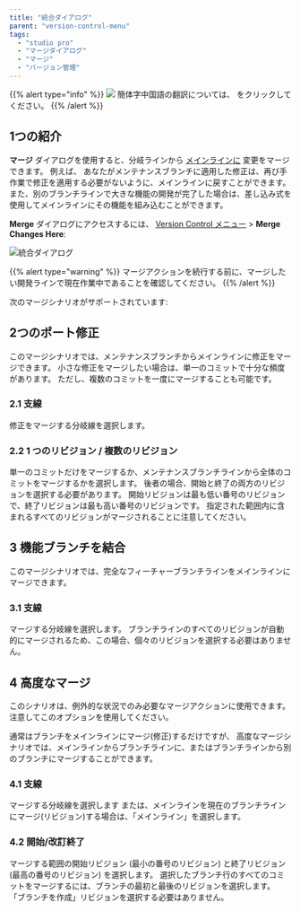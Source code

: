 ```yaml
---
title: "統合ダイアログ"
parent: "version-control-menu"
tags:
  - "studio pro"
  - "マージダイアログ"
  - "マージ"
  - "バージョン管理"
---
```


{{% alert type="info" %}}
<img src="attachments/chinese-translation/china.png" style="display: inline-block; margin: 0" /> 簡体字中国語の翻訳については、 [<unk> <unk> <unk>](https://cdn.mendix.tencent-cloud.com/documentation/refguide8/merge-dialog.pdf) をクリックしてください。
{{% /alert %}}

## 1つの紹介

**マージ** ダイアログを使用すると、分岐ラインから [メインラインに](version-control#merge) 変更をマージできます。 例えば、 あなたがメンテナンスブランチに適用した修正は、再び手作業で修正を適用する必要がないように、メインラインに戻すことができます。 また、別のブランチラインで大きな機能の開発が完了した場合は、差し込み式を使用してメインラインにその機能を組み込むことができます。

**Merge** ダイアログにアクセスするには、 [Version Control メニュー](version-control-menu) > **Merge Changes Here**:

![統合ダイアログ](attachments/merge-dialog/merge-dialog.png)

{{% alert type="warning" %}}
マージアクションを続行する前に、マージしたい開発ラインで現在作業中であることを確認してください。
{{% /alert %}}

次のマージシナリオがサポートされています:

## 2つのポート修正

このマージシナリオでは、メンテナンスブランチからメインラインに修正をマージできます。 小さな修正をマージしたい場合は、単一のコミットで十分な頻度があります。 ただし、複数のコミットを一度にマージすることも可能です。

### 2.1 支線

修正をマージする分岐線を選択します。

### 2.2 1 つのリビジョン / 複数のリビジョン

単一のコミットだけをマージするか、メンテナンスブランチラインから全体のコミットをマージするかを選択します。 後者の場合、開始と終了の両方のリビジョンを選択する必要があります。 開始リビジョンは最も低い番号のリビジョンで、終了リビジョンは最も高い番号のリビジョンです。 指定された範囲内に含まれるすべてのリビジョンがマージされることに注意してください。

## 3 機能ブランチを結合

このマージシナリオでは、完全なフィーチャーブランチラインをメインラインにマージできます。

### 3.1 支線

マージする分岐線を選択します。 ブランチラインのすべてのリビジョンが自動的にマージされるため、この場合、個々のリビジョンを選択する必要はありません。

## 4 高度なマージ

このシナリオは、例外的な状況でのみ必要なマージアクションに使用できます。 注意してこのオプションを使用してください。

通常はブランチをメインラインにマージ(修正)するだけですが、 高度なマージシナリオでは、メインラインからブランチラインに、またはブランチラインから別のブランチにマージすることができます。

### 4.1 支線

マージする分岐線を選択します または、メインラインを現在のブランチラインにマージ(リビジョン)する場合は、「メインライン」を選択します。

### 4.2 開始/改訂終了

マージする範囲の開始リビジョン (最小の番号のリビジョン) と終了リビジョン (最高の番号のリビジョン) を選択します。 選択したブランチ行のすべてのコミットをマージするには、ブランチの最初と最後のリビジョンを選択します。 「ブランチを作成」リビジョンを選択する必要はありません。
